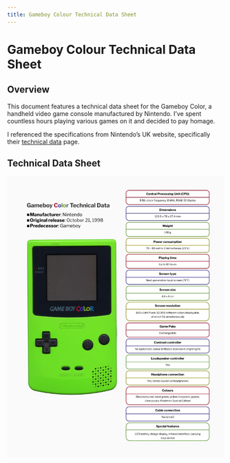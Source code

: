 ```yaml
---
title: Gameboy Colour Technical Data Sheet
---
```


# Gameboy Colour Technical Data Sheet

## **Overview**

This document features a technical data sheet for the Gameboy Color, a handheld video game console manufactured by Nintendo. I’ve spent countless hours playing various games on it and decided to pay homage.

I referenced the specifications from Nintendo’s UK website, specifically their [technical data](https://www.nintendo.com/en-gb/Support/Game-Boy-Pocket-Color/Product-information/Technical-data/Technical-data-619585.html) page.

## **Technical Data Sheet**

![Gameboy color data](../assets//img/fun-images/gameboy-technical-data-sheet.jpeg)

